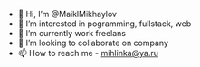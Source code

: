 - 👋 Hi, I’m @MaiklMikhaylov
- 👀 I’m interested in pogramming, fullstack, web
- 🌱 I’m currently work freelans
- 💞️ I’m looking to collaborate on company
- 📫 How to reach me - mihlinka@ya.ru

<!---
MaiklMikhaylov/MaiklMikhaylov is a ✨ special ✨ repository because its `README.md` (this file) appears on your GitHub profile.
You can click the Preview link to take a look at your changes.
--->
